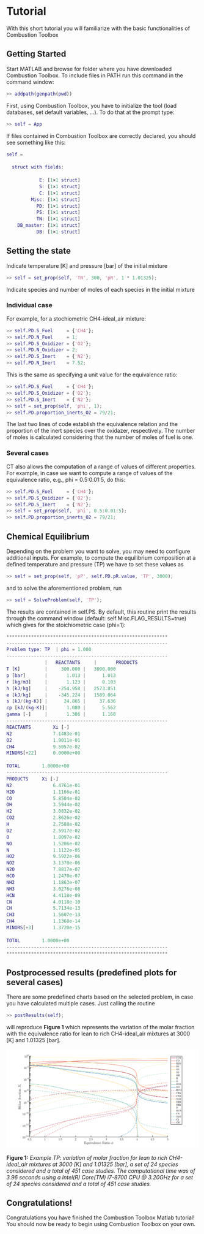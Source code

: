 # Tutorial

With this short tutorial you will familiarize with the basic functionalities of Combustion Toolbox

## Getting Started 
Start MATLAB and browse for folder where you have downloaded Combustion Toolbox. To include files in PATH run this command in the command window: 
```matlab
>> addpath(genpath(pwd))
```
First, using Combustion Toolbox, you have to initialize the tool (load databases, set default variables, ...). To do that at the prompt type:
```matlab
>> self = App
```
If files contained in Combustion Toolbox are correctly declared, you should see something like this:
```matlab
self = 

  struct with fields:

            E: [1×1 struct]
            S: [1×1 struct]
            C: [1×1 struct]
         Misc: [1×1 struct]
           PD: [1×1 struct]
           PS: [1×1 struct]
           TN: [1×1 struct]
    DB_master: [1×1 struct]
           DB: [1×1 struct]
```
## Setting the state
Indicate temperature [K] and pressure [bar] of the initial mixture
 ```matlab
>> self = set_prop(self, 'TR', 300, 'pR', 1 * 1.01325);
```
Indicate species and number of moles of each species in the initial mixture
### Individual case
For example, for a stochiometric CH4-ideal_air mixture:
```matlab
>> self.PD.S_Fuel     = {'CH4'};
>> self.PD.N_Fuel     = 1;
>> self.PD.S_Oxidizer = {'O2'};
>> self.PD.N_Oxidizer = 2;
>> self.PD.S_Inert    = {'N2'};
>> self.PD.N_Inert    = 7.52;
```
This is the same as specifying a unit value for the equivalence ratio:
```matlab
>> self.PD.S_Fuel     = {'CH4'};
>> self.PD.S_Oxidizer = {'O2'};
>> self.PD.S_Inert    = {'N2'};
>> self = set_prop(self, 'phi', 1);
>> self.PD.proportion_inerts_O2 = 79/21;
```
The last two lines of code establish the equivalence relation and the proportion of the inert species over the oxidazer, respectively. The number of moles is calculated considering that the number of moles of fuel is one.
### Several cases
CT also allows the computation of a range of values of different properties. For example, in case we want to compute a range of values of the equivalence ratio, e.g., phi = 0.5:0.01:5, do this:
```matlab
>> self.PD.S_Fuel     = {'CH4'};
>> self.PD.S_Oxidizer = {'O2'};
>> self.PD.S_Inert    = {'N2'};
>> self = set_prop(self, 'phi', 0.5:0.01:5);
>> self.PD.proportion_inerts_O2 = 79/21;
```
## Chemical Equilibrium

Depending on the problem you want to solve, you may need to configure additional inputs. For example, to compute the equilibrium composition at a defined temperature and pressure (TP) we have to set these values as
```matlab
>> self = set_prop(self, 'pP', self.PD.pR.value, 'TP', 3000);
```
and to solve the aforementioned problem, run
```matlab
>> self = SolveProblem(self, 'TP');
```
The results are contained in self.PS. By default, this routine print the results through the command window (default: self.Misc.FLAG_RESULTS=true) which gives for the stoichiometric case (phi=1):
```matlab
***********************************************************
-----------------------------------------------------------
Problem type: TP  | phi = 1.000
-----------------------------------------------------------
              |   REACTANTS     |       PRODUCTS
T [K]         |	    300.000	|	3000.000
p [bar]       |	      1.013	|	   1.013
r [kg/m3]     |	      1.123	|	   0.103
h [kJ/kg]     |	   -254.958	|	2573.851
e [kJ/kg]     |	   -345.224	|	1589.064
s [kJ/(kg-K)] |	     24.865	|	  37.636
cp [kJ/(kg-K)]|	      1.080	|	   5.562
gamma [-]     |	      1.386	|	   1.168
-----------------------------------------------------------
REACTANTS        Xi [-]
N2           	 7.1483e-01
O2           	 1.9011e-01
CH4          	 9.5057e-02
MINORS[+22]      0.0000e+00

TOTAL  		 1.0000e+00
-----------------------------------------------------------
PRODUCTS	 Xi [-]
N2           	 6.4761e-01
H2O          	 1.1166e-01
CO           	 5.8504e-02
OH           	 3.5944e-02
H2           	 3.0832e-02
CO2          	 2.8626e-02
H            	 2.7588e-02
O2           	 2.5917e-02
O            	 1.8097e-02
NO           	 1.5206e-02
N            	 1.1122e-05
HO2          	 9.5922e-06
NO2          	 3.1370e-06
N2O          	 7.8817e-07
HCO          	 1.2470e-07
NH2          	 1.1863e-07
NH3          	 3.0276e-08
HCN          	 4.4118e-09
CN           	 4.0118e-10
CH           	 5.7134e-13
CH3          	 1.5607e-13
CH4          	 1.1368e-14
MINORS[+3]       1.3720e-15

TOTAL  		 1.0000e+00
-----------------------------------------------------------
***********************************************************
```
## Postprocessed results (predefined plots for several cases)
There are some predefined charts based on the selected problem, in case you have calculated multiple cases. Just calling the routine
```matlab
>> postResults(self);
```
will reproduce **Figure 1** which represents the variation of the molar fraction with the equivalence ratio for lean to rich CH4-ideal_air mixtures at 3000 [K] and 1.01325 [bar]. 

<p align="center">
    <img src="_static/img/Tutorial_1.svg" width="1000">
</p>

**Figure 1:** *Example TP: variation of molar fraction for lean to rich CH4-ideal_air mixtures at 3000 [K] and 1.01325 [bar], a set of 24 species considered and a total of 451 case studies. The computational time was of 3.96 seconds using a Intel(R) Core(TM) i7-8700 CPU @ 3.20GHz for a set of 24 species considered and a total of 451 case studies.*

## Congratulations!
Congratulations you have finished the Combustion Toolbox Matlab tutorial! You should now be ready to begin using Combustion Toolbox on your own.
